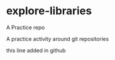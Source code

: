 # explore-libraries
A Practice repo

A practice activity around git repositories

this line added in github
